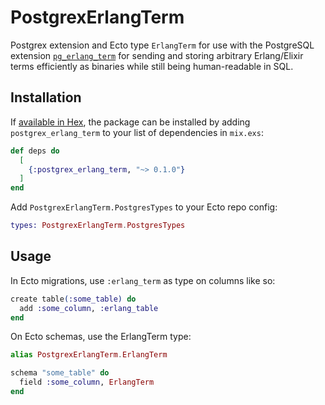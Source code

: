 PostgrexErlangTerm
==================

Postgrex extension and Ecto type `ErlangTerm` for use with the PostgreSQL extension [`pg_erlang_term`](https://github.com/flambard/pg_erlang_term) for sending and storing arbitrary Erlang/Elixir terms efficiently as binaries while still being human-readable in SQL.


Installation
------------

If [available in Hex](https://hex.pm/docs/publish), the package can be installed
by adding `postgrex_erlang_term` to your list of dependencies in `mix.exs`:

```elixir
def deps do
  [
    {:postgrex_erlang_term, "~> 0.1.0"}
  ]
end
```

Add `PostgrexErlangTerm.PostgresTypes` to your Ecto repo config:
```elixir
types: PostgrexErlangTerm.PostgresTypes
```



Usage
-----

In Ecto migrations, use `:erlang_term` as type on columns like so:

```elixir
create table(:some_table) do
  add :some_column, :erlang_table
end
```

On Ecto schemas, use the ErlangTerm type:

```elixir
alias PostgrexErlangTerm.ErlangTerm

schema "some_table" do
  field :some_column, ErlangTerm
end
```
